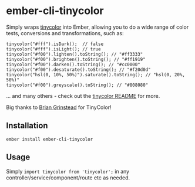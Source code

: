 # ember-cli-tinycolor

Simply wraps [tinycolor](https://github.com/bgrins/TinyColor) into Ember, allowing you to do a wide range of color tests, conversions and transformations, such as:
```
tinycolor("#fff").isDark();  // false
tinycolor("#fff").isLight(); // true
tinycolor("#f00").lighten().toString(); // "#ff3333"
tinycolor("#f00").brighten().toString(); // "#ff1919"
tinycolor("#f00").darken().toString(); // "#cc0000"
tinycolor("#f00").desaturate().toString(); // "#f20d0d"
tinycolor("hsl(0, 10%, 50%)").saturate().toString(); // "hsl(0, 20%, 50%)"
tinycolor("#f00").greyscale().toString(); // "#808080"
```
... and many others - check out the [tinycolor README](https://github.com/bgrins/TinyColor) for more.

Big thanks to [Brian Grinstead](https://github.com/bgrins) for TinyColor!

## Installation
```
ember install ember-cli-tinycolor
```

## Usage
Simply `import tinycolor from 'tinycolor';` in any controller/service/component/route etc as needed.

